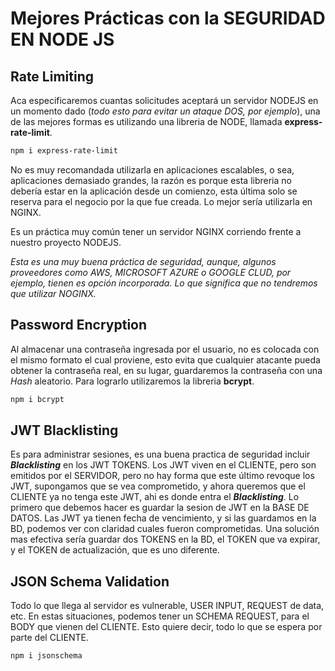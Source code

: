 # Mejores Prácticas con la SEGURIDAD EN NODE JS

## Rate Limiting

Aca especificaremos cuantas solicitudes aceptará un servidor NODEJS en un momento dado (*todo esto para evitar un ataque DOS, por ejemplo*), una de las mejores formas es utilizando una libreria de NODE, llamada **express-rate-limit**.

```bash
npm i express-rate-limit
```

No es muy recomandada utilizarla en aplicaciones escalables, o sea, aplicaciones demasiado grandes, la razón es porque esta libreria no debería estar en la aplicación desde un comienzo, esta última solo se reserva para el negocio por la que fue creada. Lo mejor sería utilizarla en NGINX.

Es un práctica muy común tener un servidor NGINX corriendo frente a nuestro proyecto NODEJS.

*Esta es una muy buena práctica de seguridad, aunque, algunos proveedores como AWS, MICROSOFT AZURE o GOOGLE CLUD, por ejemplo, tienen es opción incorporada. Lo que significa que no tendremos que utilizar NOGINX.*


## Password Encryption

Al almacenar una contraseña ingresada por el usuario, no es colocada con el mismo formato el cual proviene, esto evita que cualquier atacante pueda obtener la contraseña real, en su lugar, guardaremos la contraseña con una *Hash* aleatorio. Para lograrlo utilizaremos la libreria **bcrypt**.

```bash
npm i bcrypt
```

## JWT Blacklisting

Es para administrar sesiones, es una buena practica de seguridad incluir ***Blacklisting*** en los JWT TOKENS. Los JWT viven en el CLIENTE, pero son emitidos por el SERVIDOR, pero no hay forma que este último revoque los JWT, supongamos que se vea comprometido, y ahora queremos que el CLIENTE ya no tenga este JWT, ahi es donde entra el ***Blacklisting***. Lo primero que debemos hacer es guardar la sesion de JWT en la BASE DE DATOS. 
Las JWT ya tienen fecha de vencimiento, y si las guardamos en la BD, podemos ver con claridad cuales fueron comprometidas.
Una solución mas efectiva sería guardar dos TOKENS en la BD, el TOKEN que va expirar, y el TOKEN de actualización, que es uno diferente.


## JSON Schema Validation

Todo lo que llega al servidor es vulnerable, USER INPUT, REQUEST de data, etc. En estas situaciones, podemos tener un SCHEMA REQUEST, para el BODY que vienen del CLIENTE.
Esto quiere decir, todo lo que se espera por parte del CLIENTE.

```bash
npm i jsonschema
```

